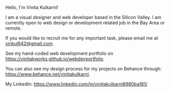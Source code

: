 Hello, I'm Vinita Kulkarni!

I am a visual designer and web developer based in the Silicon Valley. I am currently open to web design or development related job in the Bay Area or remote.

If you would like to recruit me for any important task, please email me at vinkul642@gmail.com.

See my hand-coded web development portfolio on https://vinitakworks.github.io/webdevportfolio.

You can also see my design process for my projects on Behance through:
https://www.behance.net/vinitakulkarni.

My LinkedIn: 
https://www.linkedin.com/in/vinitakulkarni8980ba181/

<!---
VinitaKWorks/VinitaKWorks is a ✨ special ✨ repository because its `README.md` (this file) appears on your GitHub profile.
You can click the Preview link to take a look at your changes.
--->
